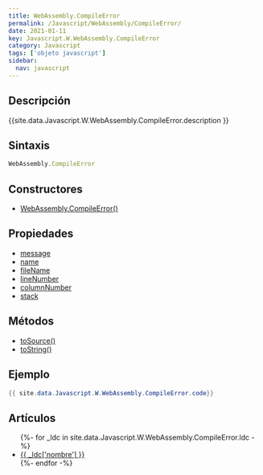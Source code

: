 ```yaml
---
title: WebAssembly.CompileError
permalink: /Javascript/WebAssembly/CompileError/
date: 2021-01-11
key: Javascript.W.WebAssembly.CompileError
category: Javascript
tags: ['objeto javascript']
sidebar: 
  nav: javascript
---
```


## Descripción
{{site.data.Javascript.W.WebAssembly.CompileError.description }}

## Sintaxis
~~~javascript
WebAssembly.CompileError
~~~

## Constructores
* [WebAssembly.CompileError()](/Javascript/WebAssembly/CompileError/WebAssembly/CompileError/)

## Propiedades
* [message](/Javascript/WebAssembly/CompileError/message)
* [name](/Javascript/WebAssembly/CompileError/name)
* [fileName](/Javascript/WebAssembly/CompileError/fileName)
* [lineNumber](/Javascript/WebAssembly/CompileError/lineNumber)
* [columnNumber](/Javascript/WebAssembly/CompileError/columnNumber)
* [stack](/Javascript/WebAssembly/CompileError/stack)

## Métodos
* [toSource()](/Javascript/WebAssembly/CompileError/toSource)
* [toString()](/Javascript/WebAssembly/CompileError/toString)

## Ejemplo
~~~java
{{ site.data.Javascript.W.WebAssembly.CompileError.code}}
~~~

## Artículos
<ul>
{%- for _ldc in site.data.Javascript.W.WebAssembly.CompileError.ldc -%}
   <li>
       <a href="{{_ldc['url'] }}">{{ _ldc['nombre'] }}</a>
   </li>
{%- endfor -%}
</ul>
